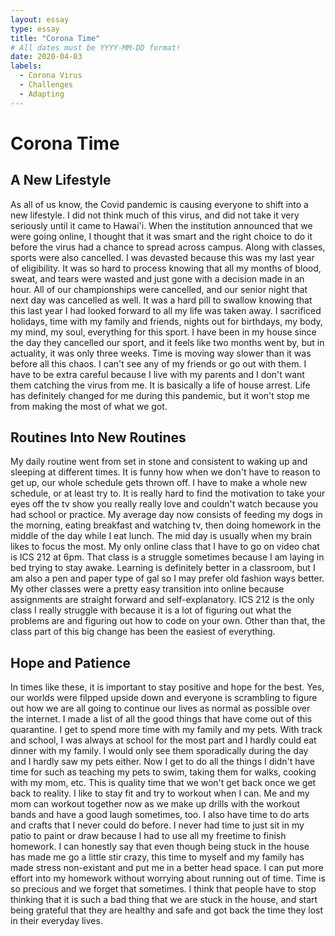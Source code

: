 ```yaml
---
layout: essay
type: essay
title: "Corona Time"
# All dates must be YYYY-MM-DD format!
date: 2020-04-03
labels:
  - Corona Virus
  - Challenges
  - Adapting
---
```

# Corona Time

## A New Lifestyle

As all of us know, the Covid pandemic is causing everyone to shift into a new lifestyle.  I did not think much of this virus, and did not take it very seriously until it came to Hawai'i. When the institution announced that we were going online, I thought that it was smart and the right choice to do it before the virus had a chance to spread across campus.  Along with classes, sports were also cancelled.  I was devasted because this was my last year of eligibility.  It was so hard to process knowing that all my months of blood, sweat, and tears were wasted and just gone with a decision made in an hour.  All of our championships were cancelled, and our senior night that next day was cancelled as well.  It was a hard pill to swallow knowing that this last year I had looked forward to all my life was taken away.  I sacrificed holidays, time with my family and friends, nights out for birthdays, my body, my mind, my soul, everything for this sport.  I have been in my house since the day they cancelled our sport, and it feels like two months went by, but in actuality, it was only three weeks.  Time is moving way slower than it was before all this chaos.  I can't see any of my friends or go out with them.  I have to be extra careful because I live with my parents and I don't want them catching the virus from me.  It is basically a life of house arrest.  Life has definitely changed for me during this pandemic, but it won't stop me from making the most of what we got. 

## Routines Into New Routines

My daily routine went from set in stone and consistent to waking up and sleeping at different times.  It is funny how when we don't have to reason to get up, our whole schedule gets thrown off.  I have to make a whole new schedule, or at least try to.  It is really hard to find the motivation to take your eyes off the tv show you really really love and couldn't watch because you had school or practice.  My average day now consists of feeding my dogs in the morning, eating breakfast and watching tv, then doing homework in the middle of the day while I eat lunch.  The mid day is usually when my brain likes to focus the most.  My only online class that I have to go on video chat is ICS 212 at 6pm.  That class is a struggle sometimes because I am laying in bed trying to stay awake.  Learning is definitely better in a classroom, but I am also a pen and paper type of gal so I may prefer old fashion ways better.  My other classes were a pretty easy transition into online because assignments are straight forward and self-explanatory.  ICS 212 is the only class I really struggle with because it is a lot of figuring out what the problems are and figuring out how to code on your own.  Other than that, the class part of this big change has been the easiest of everything. 

## Hope and Patience

In times like these, it is important to stay positive and hope for the best.  Yes, our worlds were filpped upside down and everyone is scrambling to figure out how we are all going to continue our lives as normal as possible over the internet.  I made a list of all the good things that have come out of this quarantine.  I get to spend more time with my family and my pets.  With track and school, I was always at school for the most part and I hardly could eat dinner with my family.  I would only see them sporadically during the day and I hardly saw my pets either.  Now I get to do all the things I didn't have time for such as teaching my pets to swim, taking them for walks, cooking with my mom, etc.  This is quality time that we won't get back once we get back to reality.  I like to stay fit and try to workout when I can.  Me and my mom can workout together now as we make up drills with the workout bands and have a good laugh sometimes, too.  I also have time to do arts and crafts that I never could do before.  I never had time to just sit in my patio to paint or draw because I had to use all my freetime to finish homework.  I can honestly say that even though being stuck in the house has made me go a little stir crazy, this time to myself and my family has made stress non-existant and put me in a better head space.  I can put more effort into my homework without worrying about running out of time.  Time is so precious and we forget that sometimes.  I think that people have to stop thinking that it is such a bad thing that we are stuck in the house, and start being grateful that they are healthy and safe and got back the time they lost in their everyday lives.  
